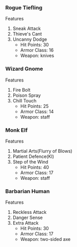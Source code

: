 ### Rogue Tiefling
Features
  1. Sneak Attack
  2. Thieve's Cant
  3. Uncanny Dodge
     - Hit Points: 30
     - Armor Class: 16
     - Weapon: knives

### Wizard Gnome
Features
1. Fire Bolt
2. Poison Spray
3. Chill Touch
    - Hit Points: 25
    - Armor Class: 14
    - Weapon: staff

### Monk Elf
Features
1. Martial Arts(Flurry of Blows)
2. Patient Defence(KI)
3. Step of the Wind
    - Hit Points: 40
    - Armor Class: 17
    - Weapon: staff

### Barbarian Human
Features
1. Reckless Attack
2. Danger Sense
3. Extra Attack
    - Hit Points: 30
    - Armor Class: 17
    - Weapon: two-sided axe
